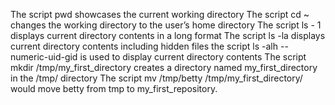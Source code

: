 The script pwd showcases the current working directory
The script cd ~ changes the working directory to the user’s home directory
The script ls - 1 displays current directory contents in a long format
The script ls -la displays current directory contents including hidden files
the script ls -alh --numeric-uid-gid is used to display current directory contents
The script mkdir /tmp/my_first_directory creates a directory named my_first_directory in the /tmp/ directory
The script mv /tmp/betty /tmp/my_first_directory/ would move betty from tmp to my_first_repository.
